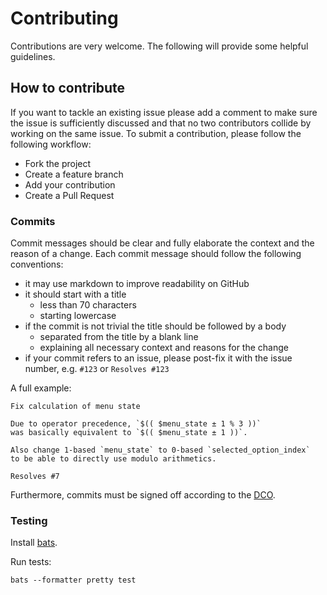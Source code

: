 # Contributing

Contributions are very welcome. The following will provide some helpful guidelines.

## How to contribute

If you want to tackle an existing issue please add a comment to make sure the issue is sufficiently discussed
and that no two contributors collide by working on the same issue. 
To submit a contribution, please follow the following workflow:

* Fork the project
* Create a feature branch
* Add your contribution
* Create a Pull Request

### Commits

Commit messages should be clear and fully elaborate the context and the reason of a change.
Each commit message should follow the following conventions:

* it may use markdown to improve readability on GitHub
* it should start with a title
  * less than 70 characters
  * starting lowercase
* if the commit is not trivial the title should be followed by a body
  * separated from the title by a blank line
  * explaining all necessary context and reasons for the change
* if your commit refers to an issue, please post-fix it with the issue number, e.g. `#123` or `Resolves #123`

A full example:

```
Fix calculation of menu state

Due to operator precedence, `$(( $menu_state ± 1 % 3 ))`
was basically equivalent to `$(( $menu_state ± 1 ))`.

Also change 1-based `menu_state` to 0-based `selected_option_index`
to be able to directly use modulo arithmetics.

Resolves #7
```

Furthermore, commits must be signed off according to the [DCO](DCO).

### Testing

Install [bats](https://bats-core.readthedocs.io/en/stable/installation.html).

Run tests:
```
bats --formatter pretty test
```